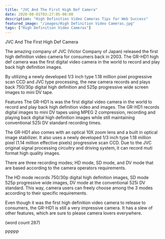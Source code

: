 ```yaml
---
title: "JVC And The First High Def Camera"
date: 2020-08-01T03:27:05-08:00
description: "High Definition Video Cameras Tips for Web Success"
featured_image: "/images/High Definition Video Cameras.jpg"
tags: ["High Definition Video Cameras"]
---
```


JVC And The First High Def Camera

The amazing company of JVC (Victor Company of Japan)
released the first high definition video camera for
consumers back in 2003.  The GR-HD1 high def camera
was the first digital video camera in the world to
record and play back high definition images.

By utilizing a newly developed 1/3 inch type 1.18
million pixel progressive scan CCD and JVC type
processing, the new camera records and plays back
750/30p digital high definition and 525p progressive
wide screen images to mini DV tape.  

Features
The GR-HD1 is was the first digital video camera in
the world to record and play back high definition
video and images.  The GR-HD1 records digital images
to mini DV tapes using MPEG 2 compression, recording
and playing back digital high definition images
while still maintaining conventional 525i DV
standard recording times.

The GR-HD1 also comes with an optical 10X zoom lens
and a built in optical image stabilizer.  It also
uses a newly developed 1/3 inch type 1.18 million
pixel (1.14 million effective pixels) progressive
scan CCD.  Due to the JVC original signal 
processing circuitry and driving system, it can
record muti format high quality images.

There are three recording modes; HD mode, SD
mode, and DV mode that are based according to 
the camera operators requirements.  

The HD mode records 750/30p digital high definition
images, SD mode 525p progressive wide images, DV
mode at the conventional 525i DV standard.  This
way, camera users can freely choose among the 3
modes according to their specific requirements.

Even though it was the first high definition
video camera to release to consumers, the GR-HD1
is still a very impressive camera.  It has a 
slew of other features, which are sure to please
camera lovers everywhere.  

(word count 287)

PPPPP
